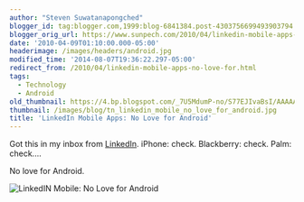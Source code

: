 ```yaml
---
author: "Steven Suwatanapongched"
blogger_id: tag:blogger.com,1999:blog-6841384.post-4303756699493903794
blogger_orig_url: https://www.sunpech.com/2010/04/linkedin-mobile-apps-no-love-for.html
date: '2010-04-09T01:10:00.000-05:00'
headerimage: /images/headers/android.jpg
modified_time: '2014-08-07T19:36:22.297-05:00'
redirect_from: /2010/04/linkedin-mobile-apps-no-love-for.html
tags:
  - Technology
  - Android
old_thumbnail: https://4.bp.blogspot.com/_7U5MdumP-no/S77EJIvaBsI/AAAAAAAAOIw/9EPHSPihs2s/s600/linkedin_mobile_no_love_for_android.png
thumbnail: /images/blog/tn_linkedin_mobile_no_love_for_android.jpg
title: 'LinkedIn Mobile Apps: No Love for Android'
---
```



Got this in my inbox from [LinkedIn](https://www.linkedin.com/).  iPhone: check.  Blackberry: check.  Palm: check....

No love for Android.

![LinkedIN Mobile: No Love for Android](/images/blog/linkedin_mobile_no_love_for_android.png)